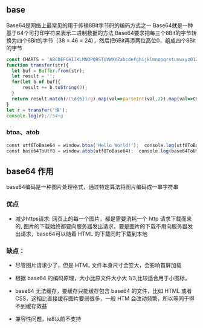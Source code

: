 ## base
[](https://juejin.cn/post/6898104998547161096)

Base64是网络上最常见的用于传输8Bit字节码的编码方式之一
Base64就是一种基于64个可打印字符来表示二进制数据的方法
Base64要求把每三个8Bit的字节转换为四个6Bit的字节（38 = 46 = 24），然后把6Bit再添两位高位0，组成四个8Bit的字节
```js
const CHARTS = 'ABCDEFGHIJKLMNOPQRSTUVWXYZabcdefghijklmnopqrstuvwxyz0123456789+/';
function transfer(str){
  let buf = Buffer.from(str);
  let result = '';
  for(let b of buf){
      result += b.toString(2);
  }
  return result.match(/(\d{6})/g).map(val=>parseInt(val,2)).map(val=>CHARTS[val]).join('');
}
let r = transfer('珠');
console.log(r);//54+g
```

### btoa、atob
```js
const utf8ToBase64 = window.btoa('Hello World!');  console.log(utf8ToBase64); // base64: SGVsbG8gV29ybGQh  
const base64ToUtf8 = window.atob(utf8ToBase64);  console.log(base64ToUtf8); // UTF-8: Hello World!
```

## base64 作用

base64编码是一种图片处理格式，通过特定算法将图片编码成一串字符串

### 优点
* 减少https请求: 网页上的每一个图片，都是需要消耗一个 http 请求下载而来的, 图片的下载始终都要向服务器发出请求，要是图片的下载不用向服务器发出请求，base64可以随着 HTML 的下载同时下载到本地
  
###  缺点：
* 尽管图片请求少了，但是 HTML 文件本身尺寸会变大，会影响首屏加载
* 根据 base64 的编码原理，大小比原文件大小大 1/3,比较适合用于小图标，

* base64 无法缓存，要缓存只能缓存包含 base64 的文件，比如 HTML 或者 CSS，这相比直接缓存图片要弱很多，一般 HTM 会改动频繁，所以等同于得不到缓存效益
* 兼容性问题，ie8以前不支持